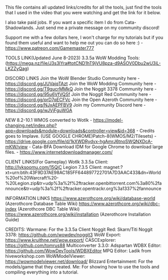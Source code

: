 This file contains all updated links/credits for all the tools, just find the tools that I used in the video that you were watching and get the link for it below.

I also take paid jobs. If you want a specific item I do from Cata-Shadowlands. Just send me a private message on my community discord!
 
Support me with a few dollars here, I won't charge for my tutorials but if you found them useful and want to help me out you can do so here :) - https://www.patreon.com/Gamemaster777

TOOLS LINK(Updated June 8-2023)
3.3.5a WoW Modding Tools: (https://mega.nz/file/J3s3lYra#totCND1hT9jVU8pza-d9ASOV0Dbu2wU3iL-LKZZyQag)

DISCORD LINKS
Join the WoW Blender Studio Community here - https://discord.gg/JUVajqTAzt
Join the WoW Modding Community here - https://discord.gg/T9gucrMMkQ
Join the Noggit 3378 Community here - https://discord.gg/95u6VfVQSf
Join the Noggit Red Community here - https://discord.gg/prD7qECFVc
Join the Open Azeroth Community here - https://discord.gg/NJxAEPFBV9
Join my Community Discord here - https://discord.gg/wJVjFguWGA
 
 *NEW* 8.2-10.1 WMOS converted to Wotlk - https://model-changing.net/index.php?app=downloads&module=downloads&controller=view&id=368 - Credits goes to Implave.
(USE GOOGLE CHROME)Patch-8(WMOS/M2/Tilesets) - https://drive.google.com/file/d/1kXWDRydvx-hgAmrJ6tnoSWQNXDcA-mKW/view - Cata-BFA
Download IDM for Google Chrome to download large files. - https://www.internetdownloadmanager.com/
 
CLIENT LINKS(For Gameplay)
Wotlk 3.3.5a Client: http://lyksoomu.com/15QjC
Legion 7.3.5 Client: magnet:?xt=urn:btih:43F9D37AE98AC185FF644897722701A7D3AAC433&dn=World%20of%20Warcraft%20-%20Legion.zip&tr=udp%3a%2f%2ftracker.openbittorrent.com%3a80%2fannounce&tr=udp%3a%2f%2ftracker.opentrackr.org%3a1337%2fannounce
 
INFORMATION LINKS
https://www.azerothcore.org/wiki/database-world (Azerothcore Database Table Wiki)
https://www.azerothcore.org/wiki/dbc-index (Azerothcore DBC Table Wiki)
https://www.azerothcore.org/wiki/installation (Azerothcore Installation Guide)
 
CREDITS:
Warmane: For the 3.3.5a Client
Noggit Red: Skarn/Titi
Noggit 3378: https://github.com/wowdev/noggit3
WoW Export: https://www.kruithne.net/wow.export/
CASCExplorer: https://github.com/tomrus88
Multiconverter 3.3.0: Adspartan
WDBX Editor: https://github.com/WowDevTools/WDBXEditor
MPQ Editor: Ladik from hiveworkshop.com
WoWModelViewer: https://wowmodelviewer.net/download/
Blizzard Entertainment: For the models/game that they created.
Me: For showing how to use the tools and compiling everything into a tutorial.
